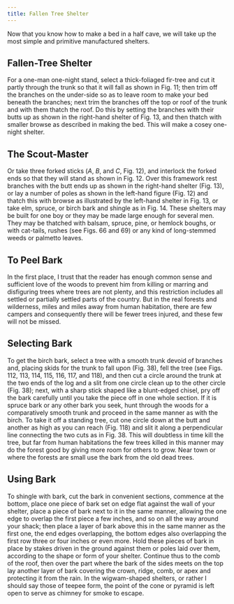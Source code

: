 ```yaml
---
title: Fallen Tree Shelter
---
```

Now that you know how to make a bed in a half cave, we will take up the
most simple and primitive manufactured shelters.


## Fallen-Tree Shelter

For a one-man one-night stand, select a thick-foliaged fir-tree and cut it
partly through the trunk so that it will fall as shown in Fig. 11; then
trim off the branches on the under-side so as to leave room to make your
bed beneath the branches; next trim the branches off the top or roof of
the trunk and with them thatch the roof. Do this by setting the branches
with their butts up as shown in the right-hand shelter of Fig. 13, and
then thatch with smaller browse as described in making the bed. This will
make a cosey one-night shelter.


## The Scout-Master

Or take three forked sticks (_A_, _B_, and _C_, Fig. 12), and interlock
the forked ends so that they will stand as shown in Fig. 12. Over this
framework rest branches with the butt ends up as shown in the right-hand
shelter (Fig. 13), or lay a number of poles as shown in the left-hand
figure (Fig. 12) and thatch this with browse as illustrated by the
left-hand shelter in Fig. 13, or take elm, spruce, or birch bark and
shingle as in Fig. 14. These shelters may be built for one boy or they may
be made large enough for several men. They may be thatched with balsam,
spruce, pine, or hemlock boughs, or with cat-tails, rushes (see Figs. 66
and 69) or any kind of long-stemmed weeds or palmetto leaves.


## To Peel Bark

In the first place, I trust that the reader has enough common sense and
sufficient love of the woods to prevent him from killing or marring and
disfiguring trees where trees are not plenty, and this restriction
includes all settled or partially settled parts of the country. But in the
real forests and wilderness, miles and miles away from human habitation,
there are few campers and consequently there will be fewer trees injured,
and these few will not be missed.


## Selecting Bark

To get the birch bark, select a tree with a smooth trunk devoid of
branches and, placing skids for the trunk to fall upon (Fig. 38), fell the
tree (see Figs. 112, 113, 114, 115, 116, 117, and 118), and then cut a
circle around the trunk at the two ends of the log and a slit from one
circle clean up to the other circle (Fig. 38); next, with a sharp stick
shaped like a blunt-edged chisel, pry off the bark carefully until you
take the piece off in one whole section. If it is spruce bark or any other
bark you seek, hunt through the woods for a comparatively smooth trunk and
proceed in the same manner as with the birch. To take it off a standing
tree, cut one circle down at the butt and another as high as you can reach
(Fig. 118) and slit it along a perpendicular line connecting the two cuts
as in Fig. 38. This will doubtless in time kill the tree, but far from
human habitations the few trees killed in this manner may do the forest
good by giving more room for others to grow. Near town or where the
forests are small use the bark from the old dead trees.


## Using Bark

To shingle with bark, cut the bark in convenient sections, commence at the
bottom, place one piece of bark set on edge flat against the wall of your
shelter, place a piece of bark next to it in the same manner, allowing the
one edge to overlap the first piece a few inches, and so on all the way
around your shack; then place a layer of bark above this in the same
manner as the first one, the end edges overlapping, the bottom edges also
overlapping the first row three or four inches or even more. Hold these
pieces of bark in place by stakes driven in the ground against them or
poles laid over them, according to the shape or form of your shelter.
Continue thus to the comb of the roof, then over the part where the bark
of the sides meets on the top lay another layer of bark covering the
crown, ridge, comb, or apex and protecting it from the rain. In the
wigwam-shaped shelters, or rather I should say those of teepee form, the
point of the cone or pyramid is left open to serve as chimney for smoke to
escape.